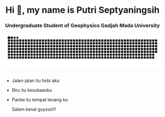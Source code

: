 <h1 align="center">Hi 👋, my name is Putri Septyaningsih</h1>
<h3 align="center">Undergraduate Student of Geophysics Gadjah Mada University</h3>
<!--- snake -->
<div align="center">
  <img  src="https://github.com/1999AZZAR/1999AZZAR/blob/main/resources/img/grid-snake.svg"
       alt="snake" /></a>
</div>

<br>

- Jalan-jalan itu hobi aku
- Biru itu kesukaanku 
- Pantai itu tempat tenang ku

  Salam kenal guysss!!!

<br>

